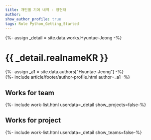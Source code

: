 ```yaml
---
title: 개인별 기여 내역 - 정현태
author:
show_author_profile: true
tags: Role Python_Getting_Started
---
```


<div>{%- assign _detail = site.data.works.Hyuntae-Jeong -%}</div>

# {{ _detail.realnameKR }}

<div>{%- assign _a1 = site.data.authors["Hyuntae-Jeong"] -%}</div>
<div>{%- include article/footer/author-profile.html author=_a1 -%}</div>

## Works for team

<div>{%- include work-list.html userdata=_detail show_projects=false-%}</div>


## Works for project

<div>{%- include work-list.html userdata=_detail show_teams=false-%}</div>